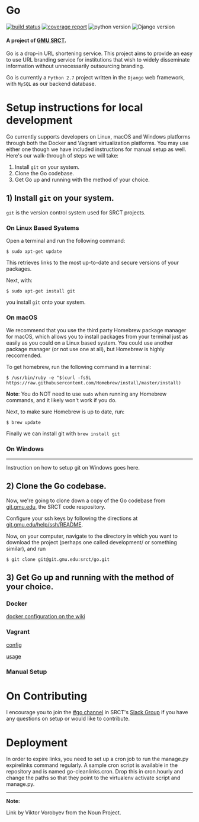 # Go

[![build status](https://git.gmu.edu/srct/go/badges/master/build.svg)](https://git.gmu.edu/srct/go/commits/master)
[![coverage report](https://git.gmu.edu/srct/go/badges/master/coverage.svg)](https://git.gmu.edu/srct/go/commits/master) ![python version](https://img.shields.io/badge/python-2.7-blue.svg) ![Django version](https://img.shields.io/badge/Django-1.10-brightgreen.svg)

#### A project of [GMU SRCT](http://srct.gmu.edu).

Go is a drop-in URL shortening service. This project aims to provide an easy to use
URL branding service for institutions that wish to widely disseminate information
without unnecessarily outsourcing branding.

Go is currently a `Python 2.7` project written in the `Django` web framework, with
`MySQL` as our backend database.

# Setup instructions for local development

Go currently supports developers on Linux, macOS and Windows platforms through
both the Docker and Vagrant virtualization platforms. You may use either one
though we have included instructions for manual setup as well. Here's our walk-through
of steps we will take:

1. Install `git` on your system.
2. Clone the Go codebase.
3. Get Go up and running with the method of your choice.

## 1) Install `git` on your system.

`git` is the version control system used for SRCT projects.

### On Linux Based Systems

Open a terminal and run the following command:

    $ sudo apt-get update

This retrieves links to the most up-to-date and secure versions of your packages.

Next, with:

    $ sudo apt-get install git

you install `git` onto your system.

### On macOS

We recommend that you use the third party Homebrew package manager for macOS,
which allows you to install packages from your terminal just as easily as you
could on a Linux based system. You could use another package manager (or not
use one at all), but Homebrew is highly reccomended.

To get homebrew, run the following command in a terminal:

    $ /usr/bin/ruby -e "$(curl -fsSL https://raw.githubusercontent.com/Homebrew/install/master/install)

**Note**: You do NOT need to use `sudo` when running any Homebrew commands, and
it likely won't work if you do.

Next, to make sure Homebrew is up to date, run:

    $ brew update

Finally we can install git with `brew install git`

### On Windows
---

Instruction on how to setup git on Windows goes here.

## 2) Clone the Go codebase.

Now, we're going to clone down a copy of the Go codebase from [git.gmu.edu](http://git.gmu.edu/srct/go),
the SRCT code respository.

Configure your ssh keys by following the directions at [git.gmu.edu/help/ssh/README](http://git.gmu.edu/help/ssh/README).

Now, on your computer, navigate to the directory in which you want to download the project (perhaps one called development/ or something similar), and run

`$ git clone git@git.gmu.edu:srct/go.git`

## 3) Get Go up and running with the method of your choice.

### Docker

[docker configuration on the wiki](https://git.gmu.edu/srct/go/wikis/docker-configuration)

### Vagrant

[config](https://git.gmu.edu/srct/go/wikis/vagrant-configuration)

[usage](https://git.gmu.edu/srct/go/wikis/vagrant-usage)

### Manual Setup

# On Contributing


I encourage you to join the [#go channel](https://srct.slack.com/messages/go/details/) in SRCT's [Slack Group](https://srct.slack.com)
if you have any questions on setup or would like to contribute.


# Deployment

In order to expire links, you need to set up a cron job to run the manage.py
expirelinks command regularly. A sample cron script is available in the
repository and is named go-cleanlinks.cron. Drop this in cron.hourly and
change the paths so that they point to the virtualenv activate script and
manage.py.

---
**Note:**

Link by Viktor Vorobyev from the Noun Project.
